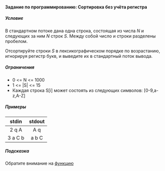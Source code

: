 #### Задание по программированию: Сортировка без учёта регистра ####

##### Условие #####
В стандартном потоке дана одна строка, состоящая из числа *N* и
следующих за ним *N* строк *S*.
Между собой число и строки разделены пробелом.

Отсортируйте строки *S* в лексикографическом порядке по возрастанию,
игнорируя регистр букв, и выведите их в стандартный поток вывода.

##### Ограничения #####

* 0 <= N <= 1000
* 1 <= |S| <= 15
* Каждая строка S[i] может состоять из следующих символов: [0-9,a-z,A-Z]

##### Примеры #####
|             stdin              |             stdout             |
|:------------------------------:|:------------------------------:|
| 2 q A                          | A q                            |
| 3 a C b                        | a b C                          |


##### Подсказка #####
Обратите внимание на [функцию](http://www.cplusplus.com/reference/cctype/tolower/)
